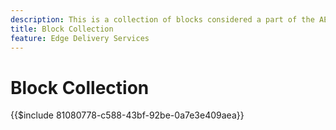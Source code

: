 ```yaml
---
description: This is a collection of blocks considered a part of the AEM product and are recommended as blueprints for blocks in your project.
title: Block Collection
feature: Edge Delivery Services
---
```

# Block Collection

{{$include 81080778-c588-43bf-92be-0a7e3e409aea}}